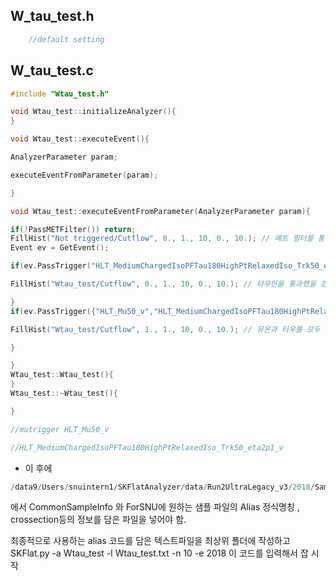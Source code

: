 ## W_tau_test.h
```c
	//default setting
```
## W_tau_test.c
```c
#include "Wtau_test.h"

void Wtau_test::initializeAnalyzer(){
}

void Wtau_test::executeEvent(){

AnalyzerParameter param;

executeEventFromParameter(param);

}

void Wtau_test::executeEventFromParameter(AnalyzerParameter param){

if(!PassMETFilter()) return;
FillHist("Not triggered/Cutflow", 0., 1., 10, 0., 10.); // 메트 필터를 통과하지 못했을 경우의 히스토그램
Event ev = GetEvent();

if(ev.PassTrigger("HLT_MediumChargedIsoPFTau180HighPtRelaxedIso_Trk50_eta2p1_v")){

FillHist("Wtau_test/Cutflow", 0., 1., 10, 0., 10.); // 타우만을 통과했을 경우의 히스토그램

}
if(ev.PassTrigger({"HLT_Mu50_v","HLT_MediumChargedIsoPFTau180HighPtRelaxedIso_Trk50_eta2p1_v"})){

FillHist("Wtau_test/Cutflow", 1., 1., 10, 0., 10.); // 뮤온과 타우를 모두 통과했을 경우의 히스토그램

}

}
Wtau_test::Wtau_test(){
}
Wtau_test::~Wtau_test(){

}

//mutrigger HLT_Mu50_v

//HLT_MediumChargedIsoPFTau180HighPtRelaxedIso_Trk50_eta2p1_v
```
- 이 후에 
```c
/data9/Users/snuintern1/SKFlatAnalyzer/data/Run2UltraLegacy_v3/2018/Sample
```
에서 CommonSampleInfo 와 ForSNU에 원하는 샘플 파일의 Alias 정식명칭 , crossection등의 정보를 담은 파일을 넣어야 함.

최종적으로 사용하는 alias  코드를 담은 텍스트파일을 최상위 폴더에 작성하고 
SKFlat.py -a Wtau_test -l Wtau_test.txt -n 10 -e 2018 이 코드를 입력해서 잡 시작 